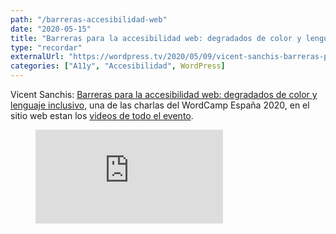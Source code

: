 ```yaml
---
path: "/barreras-accesibilidad-web"
date: "2020-05-15"
title: "Barreras para la accesibilidad web: degradados de color y lenguaje inclusivo"
type: "recordar"
externalUrl: "https://wordpress.tv/2020/05/09/vicent-sanchis-barreras-para-la-accesibilidad-web-degradados-de-color-y-lenguaje-inclusivo/"
categories: ["A11y", "Accesibilidad", WordPress]
---
```


Vicent Sanchis: [Barreras para la accesibilidad web: degradados de color y lenguaje inclusivo](https://wordpress.tv/2020/05/09/vicent-sanchis-barreras-para-la-accesibilidad-web-degradados-de-color-y-lenguaje-inclusivo/), una de las charlas del WordCamp España 2020, en el sitio web estan los [videos de todo el evento](https://2020.spain.wordcamp.org/videos/).

<figure class="video_container">
<iframe src="https://videopress.com/embed/AD3JxXtl" frameborder="0" allowfullscreen></iframe>
<script src="https://videopress.com/videopress-iframe.js"></script>
</figure>